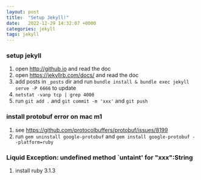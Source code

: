 ```yaml
---
layout: post
title:  "Setup Jekyll!"
date:   2022-12-29 14:32:07 +0000
categories: jekyll
tags: jekyll
---
```


### setup jekyll
1. open http://github.io and read the doc
2. open https://jekyllrb.com/docs/ and read the doc
3. add posts in `_posts` dir and run `bundle install & bundle exec jekyll serve -P 6666` to update 
4. `netstat -vanp tcp | grep 4000`
5. run `git add .` and `git commit -m 'xxx'` and `git push`

### install protobuf error on mac m1
1. see https://github.com/protocolbuffers/protobuf/issues/8199
2. run `gem uninstall google-protobuf` and `gem install google-protobuf --platform=ruby`

### Liquid Exception: undefined method `untaint' for "xxx":String
1. install ruby 3.1.3
